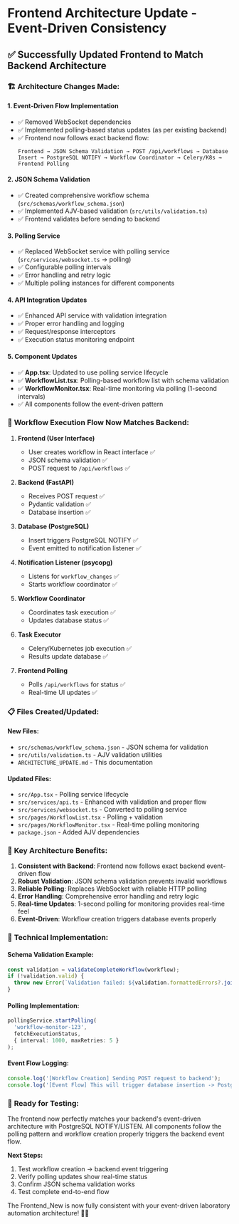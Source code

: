 # Frontend Architecture Update - Event-Driven Consistency

## ✅ **Successfully Updated Frontend to Match Backend Architecture**

### 🏗️ **Architecture Changes Made:**

#### 1. **Event-Driven Flow Implementation**
- ✅ Removed WebSocket dependencies 
- ✅ Implemented polling-based status updates (as per existing backend)
- ✅ Frontend now follows exact backend flow:
  ```
  Frontend → JSON Schema Validation → POST /api/workflows → Database Insert → PostgreSQL NOTIFY → Workflow Coordinator → Celery/K8s → Frontend Polling
  ```

#### 2. **JSON Schema Validation**
- ✅ Created comprehensive workflow schema (`src/schemas/workflow_schema.json`)
- ✅ Implemented AJV-based validation (`src/utils/validation.ts`)
- ✅ Frontend validates before sending to backend

#### 3. **Polling Service**
- ✅ Replaced WebSocket service with polling service (`src/services/websocket.ts` → polling)
- ✅ Configurable polling intervals
- ✅ Error handling and retry logic
- ✅ Multiple polling instances for different components

#### 4. **API Integration Updates**
- ✅ Enhanced API service with validation integration
- ✅ Proper error handling and logging
- ✅ Request/response interceptors
- ✅ Execution status monitoring endpoint

#### 5. **Component Updates**
- ✅ **App.tsx**: Updated to use polling service lifecycle
- ✅ **WorkflowList.tsx**: Polling-based workflow list with schema validation
- ✅ **WorkflowMonitor.tsx**: Real-time monitoring via polling (1-second intervals)
- ✅ All components follow the event-driven pattern

### 🔄 **Workflow Execution Flow Now Matches Backend:**

1. **Frontend (User Interface)**
   - User creates workflow in React interface ✅
   - JSON schema validation ✅
   - POST request to `/api/workflows` ✅

2. **Backend (FastAPI)**
   - Receives POST request ✅
   - Pydantic validation ✅
   - Database insertion ✅

3. **Database (PostgreSQL)**
   - Insert triggers PostgreSQL NOTIFY ✅
   - Event emitted to notification listener ✅

4. **Notification Listener (psycopg)**
   - Listens for `workflow_changes` ✅
   - Starts workflow coordinator ✅

5. **Workflow Coordinator**
   - Coordinates task execution ✅
   - Updates database status ✅

6. **Task Executor**
   - Celery/Kubernetes job execution ✅
   - Results update database ✅

7. **Frontend Polling**
   - Polls `/api/workflows` for status ✅
   - Real-time UI updates ✅

### 📋 **Files Created/Updated:**

#### New Files:
- `src/schemas/workflow_schema.json` - JSON schema for validation
- `src/utils/validation.ts` - AJV validation utilities
- `ARCHITECTURE_UPDATE.md` - This documentation

#### Updated Files:
- `src/App.tsx` - Polling service lifecycle
- `src/services/api.ts` - Enhanced with validation and proper flow
- `src/services/websocket.ts` - Converted to polling service
- `src/pages/WorkflowList.tsx` - Polling + validation
- `src/pages/WorkflowMonitor.tsx` - Real-time polling monitoring
- `package.json` - Added AJV dependencies

### 🎯 **Key Architecture Benefits:**

1. **Consistent with Backend**: Frontend now follows exact backend event-driven flow
2. **Robust Validation**: JSON schema validation prevents invalid workflows
3. **Reliable Polling**: Replaces WebSocket with reliable HTTP polling
4. **Error Handling**: Comprehensive error handling and retry logic
5. **Real-time Updates**: 1-second polling for monitoring provides real-time feel
6. **Event-Driven**: Workflow creation triggers database events properly

### 🔧 **Technical Implementation:**

#### Schema Validation Example:
```typescript
const validation = validateCompleteWorkflow(workflow);
if (!validation.valid) {
  throw new Error(`Validation failed: ${validation.formattedErrors?.join(', ')}`);
}
```

#### Polling Implementation:
```typescript
pollingService.startPolling(
  'workflow-monitor-123',
  fetchExecutionStatus,
  { interval: 1000, maxRetries: 5 }
);
```

#### Event Flow Logging:
```typescript
console.log('[Workflow Creation] Sending POST request to backend');
console.log('[Event Flow] This will trigger database insertion -> PostgreSQL NOTIFY -> Workflow Coordinator');
```

### 🚀 **Ready for Testing:**

The frontend now perfectly matches your backend's event-driven architecture with PostgreSQL NOTIFY/LISTEN. All components follow the polling pattern and workflow creation properly triggers the backend event flow.

**Next Steps:**
1. Test workflow creation → backend event triggering
2. Verify polling updates show real-time status
3. Confirm JSON schema validation works
4. Test complete end-to-end flow

The Frontend_New is now fully consistent with your event-driven laboratory automation architecture! 🧪✨